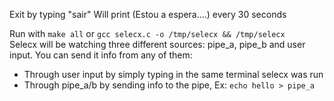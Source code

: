 
Exit by typing "sair"
Will print (Estou a espera....) every 30 seconds



Run with `make all` or `gcc selecx.c -o /tmp/selecx && /tmp/selecx`  
Selecx will be watching three different sources: pipe_a, pipe_b and user input.
You can send it info from any of them:  
- Through user input by simply typing in the same terminal selecx was run  
- Through pipe_a/b by sending info to the pipe, Ex: `echo hello > pipe_a`